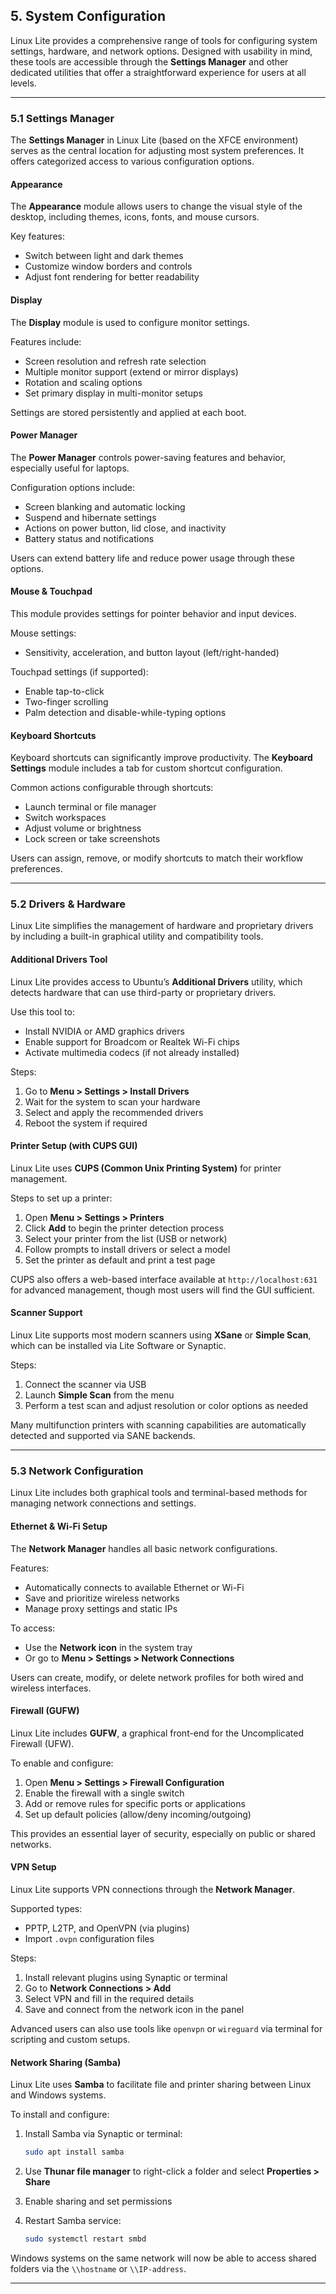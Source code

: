 ## 5. System Configuration

Linux Lite provides a comprehensive range of tools for configuring system settings, hardware, and network options. Designed with usability in mind, these tools are accessible through the **Settings Manager** and other dedicated utilities that offer a straightforward experience for users at all levels.

---

### 5.1 Settings Manager

The **Settings Manager** in Linux Lite (based on the XFCE environment) serves as the central location for adjusting most system preferences. It offers categorized access to various configuration options.

#### Appearance

The **Appearance** module allows users to change the visual style of the desktop, including themes, icons, fonts, and mouse cursors.

Key features:

* Switch between light and dark themes
* Customize window borders and controls
* Adjust font rendering for better readability

#### Display

The **Display** module is used to configure monitor settings.

Features include:

* Screen resolution and refresh rate selection
* Multiple monitor support (extend or mirror displays)
* Rotation and scaling options
* Set primary display in multi-monitor setups

Settings are stored persistently and applied at each boot.

#### Power Manager

The **Power Manager** controls power-saving features and behavior, especially useful for laptops.

Configuration options include:

* Screen blanking and automatic locking
* Suspend and hibernate settings
* Actions on power button, lid close, and inactivity
* Battery status and notifications

Users can extend battery life and reduce power usage through these options.

#### Mouse & Touchpad

This module provides settings for pointer behavior and input devices.

Mouse settings:

* Sensitivity, acceleration, and button layout (left/right-handed)

Touchpad settings (if supported):

* Enable tap-to-click
* Two-finger scrolling
* Palm detection and disable-while-typing options

#### Keyboard Shortcuts

Keyboard shortcuts can significantly improve productivity. The **Keyboard Settings** module includes a tab for custom shortcut configuration.

Common actions configurable through shortcuts:

* Launch terminal or file manager
* Switch workspaces
* Adjust volume or brightness
* Lock screen or take screenshots

Users can assign, remove, or modify shortcuts to match their workflow preferences.

---

### 5.2 Drivers & Hardware

Linux Lite simplifies the management of hardware and proprietary drivers by including a built-in graphical utility and compatibility tools.

#### Additional Drivers Tool

Linux Lite provides access to Ubuntu’s **Additional Drivers** utility, which detects hardware that can use third-party or proprietary drivers.

Use this tool to:

* Install NVIDIA or AMD graphics drivers
* Enable support for Broadcom or Realtek Wi-Fi chips
* Activate multimedia codecs (if not already installed)

Steps:

1. Go to **Menu > Settings > Install Drivers**
2. Wait for the system to scan your hardware
3. Select and apply the recommended drivers
4. Reboot the system if required

#### Printer Setup (with CUPS GUI)

Linux Lite uses **CUPS (Common Unix Printing System)** for printer management.

Steps to set up a printer:

1. Open **Menu > Settings > Printers**
2. Click **Add** to begin the printer detection process
3. Select your printer from the list (USB or network)
4. Follow prompts to install drivers or select a model
5. Set the printer as default and print a test page

CUPS also offers a web-based interface available at `http://localhost:631` for advanced management, though most users will find the GUI sufficient.

#### Scanner Support

Linux Lite supports most modern scanners using **XSane** or **Simple Scan**, which can be installed via Lite Software or Synaptic.

Steps:

1. Connect the scanner via USB
2. Launch **Simple Scan** from the menu
3. Perform a test scan and adjust resolution or color options as needed

Many multifunction printers with scanning capabilities are automatically detected and supported via SANE backends.

---

### 5.3 Network Configuration

Linux Lite includes both graphical tools and terminal-based methods for managing network connections and settings.

#### Ethernet & Wi-Fi Setup

The **Network Manager** handles all basic network configurations.

Features:

* Automatically connects to available Ethernet or Wi-Fi
* Save and prioritize wireless networks
* Manage proxy settings and static IPs

To access:

* Use the **Network icon** in the system tray
* Or go to **Menu > Settings > Network Connections**

Users can create, modify, or delete network profiles for both wired and wireless interfaces.

#### Firewall (GUFW)

Linux Lite includes **GUFW**, a graphical front-end for the Uncomplicated Firewall (UFW).

To enable and configure:

1. Open **Menu > Settings > Firewall Configuration**
2. Enable the firewall with a single switch
3. Add or remove rules for specific ports or applications
4. Set up default policies (allow/deny incoming/outgoing)

This provides an essential layer of security, especially on public or shared networks.

#### VPN Setup

Linux Lite supports VPN connections through the **Network Manager**.

Supported types:

* PPTP, L2TP, and OpenVPN (via plugins)
* Import `.ovpn` configuration files

Steps:

1. Install relevant plugins using Synaptic or terminal
2. Go to **Network Connections > Add**
3. Select VPN and fill in the required details
4. Save and connect from the network icon in the panel

Advanced users can also use tools like `openvpn` or `wireguard` via terminal for scripting and custom setups.

#### Network Sharing (Samba)

Linux Lite uses **Samba** to facilitate file and printer sharing between Linux and Windows systems.

To install and configure:

1. Install Samba via Synaptic or terminal:

   ```bash
   sudo apt install samba
   ```
2. Use **Thunar file manager** to right-click a folder and select **Properties > Share**
3. Enable sharing and set permissions
4. Restart Samba service:

   ```bash
   sudo systemctl restart smbd
   ```

Windows systems on the same network will now be able to access shared folders via the `\\hostname` or `\\IP-address`.

---
